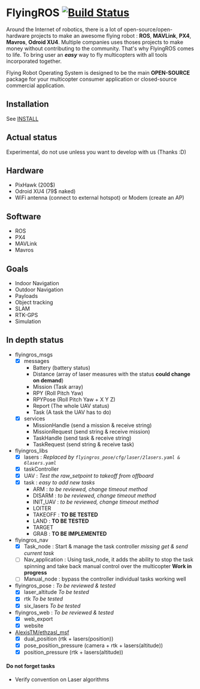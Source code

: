 FlyingROS [![Build Status](https://api.travis-ci.org/AlexisTM/flyingros.svg?branch=master)](https://travis-ci.org/AlexisTM/flyingros)
==============

Around the Internet of robotics, there is a lot of open-source/open-hardware projects to make an awesome flying robot : **ROS**, **MAVLink**, **PX4**, **Mavros**, **Odroid XU4**. Multiple companies uses thoses projects to make money without contributing to the community. That's why FlyingROS comes to life. To bring user an ***easy*** way to fly multicopters with all tools incorporated together.

Flying Robot Operating System is designed to be the main **OPEN-SOURCE** package for your multicopter consumer application or closed-source commercial application.

Installation
------------

See [INSTALL](tree/master/INSTALL.md)

Actual status
------------

Experimental, do not use unless you want to develop with us (Thanks :D)

Hardware
------------

* PixHawk (200$)
* Odroid XU4 (79$ naked)
* WiFi antenna (connect to external hotspot) or Modem (create an AP)

Software
-----------

* ROS
* PX4
* MAVLink
* Mavros

Goals
------------

* Indoor Navigation
* Outdoor Navigation
* Payloads
* Object tracking
* SLAM
* RTK-GPS
* Simulation

In depth status
------------

* flyingros_msgs
  - [x] messages
    * Battery     (battery status)
    * Distance    (array of laser measures with the status **could change on demand**)
    * Mission     (Task array)
    * RPY         (Roll Pitch Yaw)
    * RPYPose     (Roll Pitch Yaw + X Y Z)
    * Report      (The whole UAV status)
    * Task        (A task the UAV has to do)
  - [x] services
    * MissionHandle  (send a mission & receive string)
    * MissionRequest (send string & receive mission)
    * TaskHandle     (send task & receive string)
    * TaskRequest    (send string & receive task)
* flyingros_libs  
  - [x] lasers : *Replaced by `flyingros_pose/cfg/laser/2lasers.yaml & 6lasers.yaml`*
  - [x] taskController
  - [x] UAV : *Test the raw_setpoint to takeoff from offboard*
  - [x] task : *easy to add new tasks*
    * ARM : *to be reviewed, change timeout method*
    * DISARM : *to be reviewed, change timeout method*
    * INIT_UAV : *to be reviewed, change timeout method*
    * LOITER
    * TAKEOFF : **TO BE TESTED**
    * LAND : **TO BE TESTED**
    * TARGET
    * GRAB : **TO BE IMPLEMENTED**
* flyingros_nav
  - [x] Task_node : Start & manage the task controller *missing get & send current task*
  - [ ] Nav\_application : Using task\_node, it adds the ability to stop the task spinning and take back manual control over the multicopter  **Work in progress**
  - [ ] Manual_node : bypass the controller 
    individual tasks working well
* flyingros_pose :  *To be reviewed & tested*
  - [x] laser_altitude *To be tested*
  - [x] rtk *To be tested*
  - [x] six_lasers *To be tested*
* flyingros_web :  *To be reviewed & tested*
  - [x] web_export
  - [x] website
* [AlexisTM/ethzasl_msf](https://github.com/AlexisTM/ethzasl_msf) 
  - [x] dual_position (rtk + lasers(position))
  - [x] pose\_position\_pressure (camera + rtk + lasers(altitude))
  - [x] position\_pressure (rtk + lasers(altitude))

#### Do not forget tasks 

* Verify convention on Laser algorithms